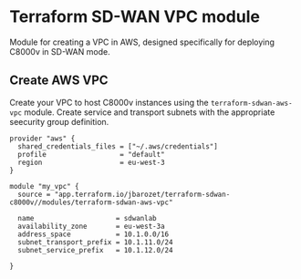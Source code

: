 # Terraform SD-WAN VPC module

Module for creating a VPC in AWS, designed specifically for deploying C8000v in SD-WAN mode.

## Create AWS VPC

Create your VPC to host C8000v instances using the `terraform-sdwan-aws-vpc` module.
Create service and transport subnets with the appropriate seecurity group definition.

```hcl
provider "aws" {
  shared_credentials_files = ["~/.aws/credentials"]
  profile                  = "default"
  region                   = eu-west-3
}

module "my_vpc" {
  source = "app.terraform.io/jbarozet/terraform-sdwan-c8000v//modules/terraform-sdwan-aws-vpc"

  name                    = sdwanlab
  availability_zone       = eu-west-3a
  address_space           = 10.1.0.0/16
  subnet_transport_prefix = 10.1.11.0/24
  subnet_service_prefix   = 10.1.12.0/24

}
```
